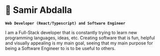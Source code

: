 # 🌌 Samir Abdalla

**`Web Developer (React/Typescript) and Software Engineer`**


I am a Full-Stack developer that is constantly trying to learn new programming languages, ideas, etc. Creating software that is fun, helpful and visually appealing is my main goal,
seeing that my main purpose for being a Software Engineer to is to be useful to others.
<br />

<!--
**SamirOsAbdalla/SamirOsAbdalla** is a ✨ _special_ ✨ repository because its `README.md` (this file) appears on your GitHub profile.

Here are some ideas to get you started:

- 🔭 I’m currently working on ...
- 🌱 I’m currently learning ...
- 👯 I’m looking to collaborate on ...
- 🤔 I’m looking for help with ...
- 💬 Ask me about ...
- 📫 How to reach me: ...
- 😄 Pronouns: ...
- ⚡ Fun fact: ...
-->
